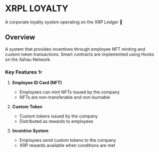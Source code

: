 # XRPL LOYALTY

A corporate loyalty system operating on the XRP Ledger 🎯

## Overview

A system that provides incentives through employee NFT minting and custom token transactions.
Smart contracts are implemented using Hooks on the Xahau Network.

### Key Features ✨

1. **Employee ID Card (NFT)**
   - Employees can mint NFTs issued by the company
   - NFTs are non-transferable and non-burnable

2. **Custom Token**
   - Custom tokens issued by the company
   - Distributed as rewards to employees

3. **Incentive System**
   - Employees send custom tokens to the company
   - XRP rewards available when conditions are met
